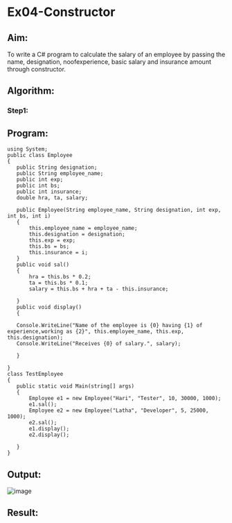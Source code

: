 # Ex04-Constructor
## Aim:
 To write a C# program to calculate the salary of an employee by passing the name, designation, noofexperience, basic salary and insurance amount through constructor.
 
 ## Algorithm:
 ### Step1:
 
 
 
 ## Program:
 
 ```
 using System;
public class Employee
{
    public String designation;
    public String employee_name;
    public int exp;
    public int bs;
    public int insurance;
    double hra, ta, salary;

    public Employee(String employee_name, String designation, int exp, int bs, int i)
    {
        this.employee_name = employee_name;
        this.designation = designation;
        this.exp = exp;
        this.bs = bs;
        this.insurance = i;
    }
    public void sal()
    {
        hra = this.bs * 0.2;
        ta = this.bs * 0.1;
        salary = this.bs + hra + ta - this.insurance;

    }
    public void display()
    {
     
    Console.WriteLine("Name of the employee is {0} having {1} of experience,working as {2}", this.employee_name, this.exp, this.designation);
    Console.WriteLine("Receives {0} of salary.", salary);

    }

}
class TestEmployee
{
    public static void Main(string[] args)
    {
        Employee e1 = new Employee("Hari", "Tester", 10, 30000, 1000);
        e1.sal();
        Employee e2 = new Employee("Latha", "Developer", 5, 25000, 1000);
        e2.sal();
        e1.display();
        e2.display();

    }
}
 ```
 ## Output:
 ![image](https://user-images.githubusercontent.com/94164665/166908225-60750884-ed22-43c1-b62b-44874d3143a4.png)

 ## Result:
